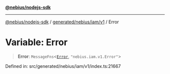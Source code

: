 [**@nebius/nodejs-sdk**](../../../../../README.md)

***

[@nebius/nodejs-sdk](../../../../../README.md) / [generated/nebius/iam/v1](../README.md) / Error

# Variable: Error

> **Error**: `MessageFns`\<[`Error`](../interfaces/Error.md), `"nebius.iam.v1.Error"`\>

Defined in: src/generated/nebius/iam/v1/index.ts:21667
